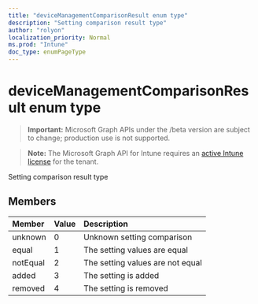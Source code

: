 ```yaml
---
title: "deviceManagementComparisonResult enum type"
description: "Setting comparison result type"
author: "rolyon"
localization_priority: Normal
ms.prod: "Intune"
doc_type: enumPageType
---
```


# deviceManagementComparisonResult enum type

> **Important:** Microsoft Graph APIs under the /beta version are subject to change; production use is not supported.

> **Note:** The Microsoft Graph API for Intune requires an [active Intune license](https://go.microsoft.com/fwlink/?linkid=839381) for the tenant.

Setting comparison result type

## Members
|Member|Value|Description|
|:---|:---|:---|
|unknown|0|Unknown setting comparison|
|equal|1|The setting values are equal|
|notEqual|2|The setting values are not equal|
|added|3|The setting is added|
|removed|4|The setting is removed|



